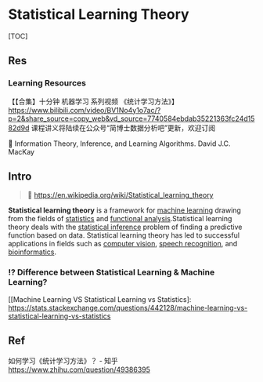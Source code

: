 # Statistical Learning Theory

[TOC]



## Res
### Learning Resources
【【合集】十分钟 机器学习 系列视频 《统计学习方法》】 https://www.bilibili.com/video/BV1No4y1o7ac/?p=2&share_source=copy_web&vd_source=7740584ebdab35221363fc24d1582d9d
课程讲义将陆续在公众号“简博士数据分析吧”更新，欢迎订阅

📖 Information Theory, Inference, and Learning Algorithms. David J.C. MacKay



## Intro
> 🔗 https://en.wikipedia.org/wiki/Statistical_learning_theory

**Statistical learning theory** is a framework for [machine learning](https://en.wikipedia.org/wiki/Machine_learning) drawing from the fields of [statistics](https://en.wikipedia.org/wiki/Statistics) and [functional analysis](https://en.wikipedia.org/wiki/Functional_analysis).Statistical learning theory deals with the [statistical inference](https://en.wikipedia.org/wiki/Statistical_inference) problem of finding a predictive function based on data. Statistical learning theory has led to successful applications in fields such as [computer vision](https://en.wikipedia.org/wiki/Computer_vision), [speech recognition](https://en.wikipedia.org/wiki/Speech_recognition), and [bioinformatics](https://en.wikipedia.org/wiki/Bioinformatics).



### ⁉️ Difference between Statistical Learning & Machine Learning?



[统计学和机器学习到底有什么区别？]: https://www.jiqizhixin.com/articles/2019-04-24-16
[统计学习，机器学习，深度学习 - IAMGPS的文章 - 知乎]: https://zhuanlan.zhihu.com/p/379821665
[Machine Learning Vs. Statistical Learning]: https://blogs.perficient.com/2018/01/29/machine-learning-vs-statistical-learning/

[[Machine Learning VS Statistical Learning vs Statistics]: https://stats.stackexchange.com/questions/442128/machine-learning-vs-statistical-learning-vs-statistics

[MACHINE LEARNING VS. STATISTICS]: https://onlinestats.canr.udel.edu/machine-learning-vs-statistics/



## Ref
如何学习《统计学习方法》？ - 知乎 https://www.zhihu.com/question/49386395
